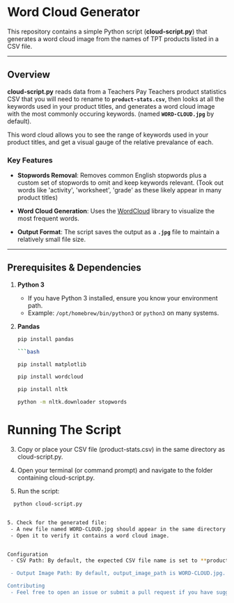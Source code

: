 # Word Cloud Generator

This repository contains a simple Python script (**cloud-script.py**) that generates a word cloud image from the names of TPT products listed in a CSV file.

---

## Overview

**cloud-script.py** reads data from a Teachers Pay Teachers product statistics CSV that you will need to rename to **`product-stats.csv`**, then looks at all the keywords used in your product titles, and generates a word cloud image with the most commonly occuring keywords. (named **`WORD-CLOUD.jpg`** by default).  

This word cloud allows you to see the range of keywords used in your product titles, and get a visual gauge of the relative prevalance of each. 

### Key Features

- **Stopwords Removal**: Removes common English stopwords plus a custom set of stopwords to omit and keep keywords relevant. (Took out words like 'activity', 'worksheet', 'grade' as these likely appear in many product titles)

- **Word Cloud Generation**: Uses the [WordCloud](https://pypi.org/project/wordcloud/) library to visualize the most frequent words.  

- **Output Format**: The script saves the output as a **`.jpg`** file to maintain a relatively small file size.  

---

## Prerequisites & Dependencies

1. **Python 3**  
   - If you have Python 3 installed, ensure you know your environment path.  
   - Example: `/opt/homebrew/bin/python3` or `python3` on many systems.

2. **Pandas**  
   ```bash
   pip install pandas

   ```bash

   pip install matplotlib

   pip install wordcloud

   pip install nltk

   python -m nltk.downloader stopwords


# Running The Script

3. Copy or place your CSV file (product-stats.csv) in the same directory as cloud-script.py.

4. Open your terminal (or command prompt) and navigate to the folder containing cloud-script.py.

5. Run the script: 

```bash
  python cloud-script.py


5. Check for the generated file:
 - A new file named WORD-CLOUD.jpg should appear in the same directory.
 - Open it to verify it contains a word cloud image.


Configuration
 - CSV Path: By default, the expected CSV file name is set to **product-stats.csv**. It's recommended to simply change the CSV file name of your product-stats download, but you can also edit this at the top of cloud-script.py if you want your CSV named differently.

 - Output Image Path: By default, output_image_path is WORD-CLOUD.jpg. You can also change this if you prefer a different filename or file path.

Contributing
 - Feel free to open an issue or submit a pull request if you have suggestions to improve functionality or clarity.



